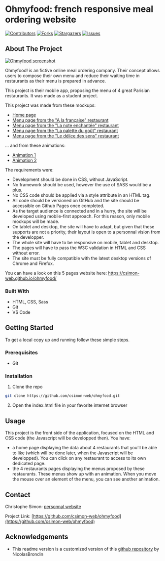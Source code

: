# Ohmyfood: french responsive meal ordering website

[![Contributors][contributors-shield]][contributors-url] [![Forks][forks-shield]][forks-url] [![Stargazers][stars-shield]][stars-url] [![Issues][issues-shield]][issues-url]

<!-- ABOUT THE PROJECT -->

## About The Project

[![Ohmyfood screenshot][product-screenshot]](#)

Ohmyfood! is an fictive online meal ordering company. Their concept allows users to compose their own menu and reduce their waiting time in restaurants as their menu is prepared in advance.

This project is their mobile app, proposing the menu of 4 great Parisian restaurants. It was made as a student project.

This project was made from these mockups:

- [Home page](docs/homepage.png)
- [Menu page from the "A la française" restaurant](docs/menupage-a-la-francaise.png)
- [Menu page from the "La note enchantée" restaurant](docs/menupage-la-note-enchantee.png)
- [Menu page from the "La palette du goût" restaurant](docs/menupage-la-palette-du-gout.png)
- [Menu page from the "Le délice des sens" restaurant](docs/menupage-le-delice-des-sens.png)

... and from these animations:

- [Animation 1](docs/animation-1.mp4)
- [Animation 2](docs/animation-2.mp4)

The requirements were:

- Development should be done in CSS, without JavaScript.
- No framework should be used, however the use of SASS would be a plus.
- No CSS code should be applied via a style attribute in an HTML tag.
- All code should be versioned on GitHub and the site should be accessible on Github Pages once completed.
- As the target audience is connected and in a hurry, the site will be developed using
  mobile-first approach. For this reason, only mobile mockups will be made.
- On tablet and desktop, the site will have to adapt, but given that these supports are not a priority, their layout is open to a personnal vision from the developper.
- The whole site will have to be responsive on mobile, tablet and desktop.
- The pages will have to pass the W3C validation in HTML and CSS without error.
- The site must be fully compatible with the latest desktop versions of Chrome and Firefox.

You can have a look on this 5 pages website here: https://csimon-web.github.io/ohmyfood/

### Built With

- HTML, CSS, Sass
- Git
- VS Code

<!-- GETTING STARTED -->

## Getting Started

To get a local copy up and running follow these simple steps.

### Prerequisites

- Git

### Installation

1. Clone the repo

```sh
git clone https://github.com/csimon-web/ohmyfood.git
```

2. Open the index.html file in your favorite internet browser

<!-- USAGE EXAMPLES -->

## Usage

This project is the front side of the application, focused on the HTML and CSS code (the Javascript will be developped then). You have:

- a home page displaying the data about 4 restaurants that you'll be able to like (which will be done later, when the Javascript will be developped). You can click on any restaurant to access to its own dedicated page.
- the 4 restaurants pages displaying the menus proposed by these restaurants. These menus show up with an animation. When you move the mouse over an element of the menu, you can see another animation.

<!-- CONTACT -->

## Contact

Christophe Simon: [personnal website](https://www.csimon.info)

Project Link: [https://github.com/csimon-web/ohmyfood](https://github.com/csimon-web/ohmyfood)

<!-- ACKNOWLEDGEMENTS -->

## Acknowledgements

- This readme version is a customized version of this [github repository](https://github.com/NicolasBrondin/basic-readme-template) by NicolasBrondin

<!-- MARKDOWN LINKS & IMAGES -->
<!-- https://www.markdownguide.org/basic-syntax/#reference-style-links -->

[contributors-shield]: https://img.shields.io/github/contributors/csimon-web/ohmyfood.svg?style=flat-square
[contributors-url]: https://github.com/csimon-web/ohmyfood/graphs/contributors
[forks-shield]: https://img.shields.io/github/forks/csimon-web/ohmyfood.svg?style=flat-square
[forks-url]: https://github.com/csimon-web/ohmyfood/network/members
[stars-shield]: https://img.shields.io/github/stars/csimon-web/ohmyfood.svg?style=flat-square
[stars-url]: https://github.com/csimon-web/ohmyfood/stargazers
[issues-shield]: https://img.shields.io/github/issues/csimon-web/ohmyfood.svg?style=flat-square
[issues-url]: https://github.com/csimon-web/ohmyfood/issues
[license-shield]: https://img.shields.io/github/license/csimon-web/ohmyfood.svg?style=flat-square
[license-url]: https://github.com/csimon-web/ohmyfood/blob/master/LICENSE.txt
[product-screenshot]: docs/screenshot.png
